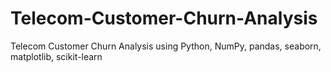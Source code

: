 # Telecom-Customer-Churn-Analysis
Telecom Customer Churn Analysis using Python, NumPy, pandas, seaborn, matplotlib, scikit-learn
